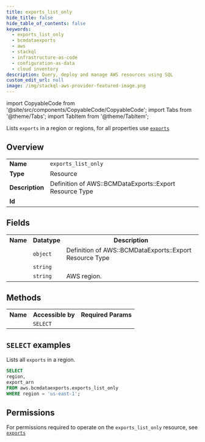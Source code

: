 ```yaml
---
title: exports_list_only
hide_title: false
hide_table_of_contents: false
keywords:
  - exports_list_only
  - bcmdataexports
  - aws
  - stackql
  - infrastructure-as-code
  - configuration-as-data
  - cloud inventory
description: Query, deploy and manage AWS resources using SQL
custom_edit_url: null
image: /img/stackql-aws-provider-featured-image.png
---
```


import CopyableCode from '@site/src/components/CopyableCode/CopyableCode';
import Tabs from '@theme/Tabs';
import TabItem from '@theme/TabItem';

Lists <code>exports</code> in a region or regions, for all properties use <a href="/services/serviceName/exports/"><code>exports</code></a>

## Overview
<table>
<tbody>
<tr><td><b>Name</b></td><td><code>exports_list_only</code></td></tr>
<tr><td><b>Type</b></td><td>Resource</td></tr>
<tr><td><b>Description</b></td><td>Definition of AWS::BCMDataExports::Export Resource Type</td></tr>
<tr><td><b>Id</b></td><td><CopyableCode code="aws.bcmdataexports.exports_list_only" /></td></tr>
</tbody>
</table>

## Fields
<table>
<tbody>
<tr><th>Name</th><th>Datatype</th><th>Description</th></tr><tr><td><CopyableCode code="export" /></td><td><code>object</code></td><td>Definition of AWS::BCMDataExports::Export Resource Type</td></tr>
<tr><td><CopyableCode code="export_arn" /></td><td><code>string</code></td><td></td></tr>
<tr><td><CopyableCode code="region" /></td><td><code>string</code></td><td>AWS region.</td></tr>
</tbody>
</table>

## Methods

<table>
<tbody>
  <tr>
    <th>Name</th>
    <th>Accessible by</th>
    <th>Required Params</th>
  </tr>
  <tr>
    <td><CopyableCode code="list_resources" /></td>
    <td><code>SELECT</code></td>
    <td><CopyableCode code="region" /></td>
  </tr>
</tbody>
</table>

## `SELECT` examples
Lists all <code>exports</code> in a region.
```sql
SELECT
region,
export_arn
FROM aws.bcmdataexports.exports_list_only
WHERE region = 'us-east-1';
```


## Permissions

For permissions required to operate on the <code>exports_list_only</code> resource, see <a href="/services/bcmdataexports/exports/#permissions"><code>exports</code></a>

